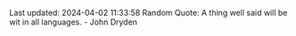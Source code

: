 Last updated: 2024-04-02 11:33:58
Random Quote: A thing well said will be wit in all languages. - John Dryden